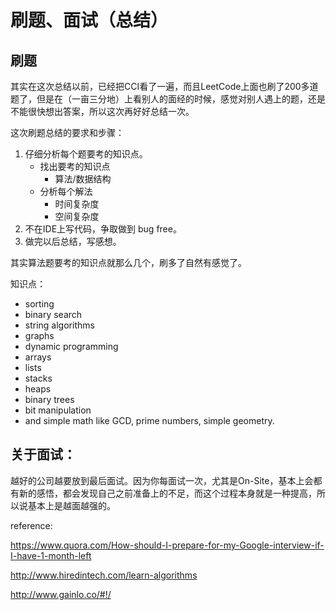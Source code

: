 # 刷题、面试（总结）

## 刷题

其实在这次总结以前，已经把CCI看了一遍，而且LeetCode上面也刷了200多道题了，但是在（一亩三分地）上看别人的面经的时候，感觉对别人遇上的题，还是不能很快想出答案，所以这次再好好总结一次。

这次刷题总结的要求和步骤：

1. 仔细分析每个题要考的知识点。
	- 找出要考的知识点
		+ 算法/数据结构
	- 分析每个解法
		+ 时间复杂度
		+ 空间复杂度
2. 不在IDE上写代码，争取做到 bug free。
3. 做完以后总结，写感想。

其实算法题要考的知识点就那么几个，刷多了自然有感觉了。

知识点：

- sorting
- binary search
- string algorithms
- graphs
- dynamic programming
- arrays
- lists
- stacks
- heaps
- binary trees
- bit manipulation
- and simple math like GCD, prime numbers, simple geometry.

## 关于面试：

越好的公司越要放到最后面试。因为你每面试一次，尤其是On-Site，基本上会都有新的感悟，都会发现自己之前准备上的不足，而这个过程本身就是一种提高，所以说基本上是越面越强的。

reference:

https://www.quora.com/How-should-I-prepare-for-my-Google-interview-if-I-have-1-month-left

http://www.hiredintech.com/learn-algorithms

http://www.gainlo.co/#!/